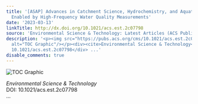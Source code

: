 ```yaml
---
title: '[ASAP] Advances in Catchment Science, Hydrochemistry, and Aquatic Ecology
  Enabled by High-Frequency Water Quality Measurements'
date: '2023-03-13'
linkTitle: http://dx.doi.org/10.1021/acs.est.2c07798
source: 'Environmental Science & Technology: Latest Articles (ACS Publications)'
description: '<p><img src="https://pubs.acs.org/cms/10.1021/acs.est.2c07798/asset/images/medium/es2c07798_0005.gif"
  alt="TOC Graphic"/></p><div><cite>Environmental Science & Technology</cite></div><div>DOI:
  10.1021/acs.est.2c07798</div> ...'
disable_comments: true
---
```

<p><img src="https://pubs.acs.org/cms/10.1021/acs.est.2c07798/asset/images/medium/es2c07798_0005.gif" alt="TOC Graphic"/></p><div><cite>Environmental Science & Technology</cite></div><div>DOI: 10.1021/acs.est.2c07798</div> ...